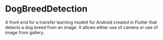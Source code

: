 # DogBreedDetection
A front end for a transfer learning modelt for Android created in Flutter that detects 
a dog breed from an image. It allows either use of camera or use of image from gallery. 
